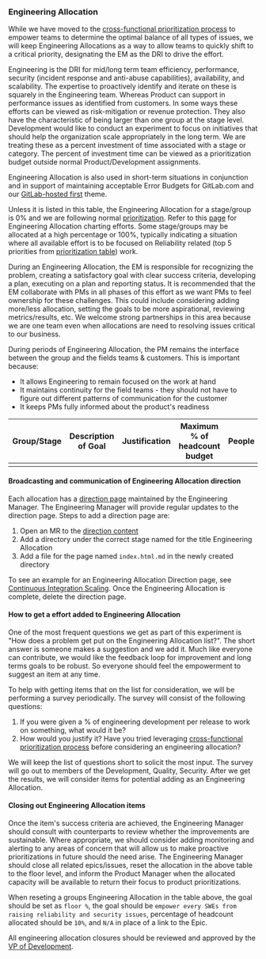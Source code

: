 ### Engineering Allocation

While we have moved to the [cross-functional prioritization process](/handbook/product/product-processes/cross-functional-prioritization/) to empower teams to determine the optimal balance of all types of issues, we will keep Engineering Allocations as a way to allow teams to quickly shift to a critical priority, designating the EM as the DRI to drive the effort.

Engineering is the DRI for mid/long term team efficiency, performance, security (incident response and anti-abuse capabilities), availability, and scalability. The expertise to proactively identify and iterate on these is squarely in the Engineering team. Whereas Product can support in performance issues as identified from customers. In some ways these efforts can be viewed as risk-mitigation or revenue protection. They also have the characteristic of being larger than one group at the stage level. Development would like to conduct an experiment to focus on initiatives that should help the organization scale appropriately in the long term.  We are treating these as a percent investment of time associated with a stage or category. The percent of investment time can be viewed as a prioritization budget outside normal Product/Development assignments.

Engineering Allocation is also used in short-term situations in conjunction and in support of maintaining acceptable Error Budgets for GitLab.com and our [GitLab-hosted first](/direction/#gitlab-hosted-first) theme.

Unless it is listed in this table, the Engineering Allocation for a stage/group is 0% and we are following normal [prioritization](/handbook/product/product-processes/#prioritization). Refer to this [page](/handbook/engineering/engineering-allocation/) for Engineering Allocation charting efforts. Some stage/groups may be allocated at a high percentage or 100%, typically indicating a situation where all available effort is to be focused on Reliability related (top 5 priorities from [prioritization table](/handbook/product/product-processes/#prioritization)) work.

During an Engineering Allocation, the EM is responsible for recognizing the problem, creating a satisfactory goal with clear success criteria, developing a plan, executing on a plan and reporting status.  It is recommended that the EM collaborate with PMs in all phases of this effort as we want PMs to feel ownership for these challenges.  This could include considering adding more/less allocation, setting the goals to be more aspirational, reviewing metrics/results, etc.   We welcome strong partnerships in this area because we are one team even when allocations are need to resolving issues critical to our business.

During periods of Engineering Allocation, the PM remains the interface between the group and the fields teams & customers. This is important because:

- It allows Engineering to remain focused on the work at hand
- It maintains continuity for the field teams - they should not have to figure out different patterns of communication for the customer
- It keeps PMs fully informed about the product's readiness

| Group/Stage | Description of Goal | Justification | Maximum % of headcount budget | People | Supporting information | EMs / DRI | PMs |
|-------------|---------------------|---------------|-------------------------------|--------|------------------------|-----------|-----|
|             |                     |               |                               |        |                        |           |     |

#### Broadcasting and communication of Engineering Allocation direction

Each allocation has a [direction page](/handbook/product/product-processes/#managing-your-product-direction) maintained by the Engineering Manager. The Engineering Manager will provide regular updates to the direction page. Steps to add a direction page are:

1. Open an MR to the [direction content](https://gitlab.com/gitlab-com/www-gitlab-com/blob/master/source/direction/)
1. Add a directory under the correct stage named for the title Engineering Allocation
1. Add a file for the page named `index.html.md` in the newly created directory

To see an example for an Engineering Allocation Direction page, see [Continuous Integration Scaling](https://gitlab.com/gitlab-com/www-gitlab-com/-/blob/master/source/direction/verify/continuous_integration_scaling/index.html.md). Once the Engineering Allocation is complete, delete the direction page.

#### How to get a effort added to Engineering Allocation

One of the most frequent questions we get as part of this experiment is "How does a problem get put on the Engineering Allocation list?".  The short answer is someone makes a suggestion and we add it.  Much like everyone can contribute, we would like the feedback loop for improvement and long terms goals to be robust.  So everyone should feel the empowerment to suggest an item at any time.

To help with getting items that on the list for consideration, we will be performing a survey periodically.  The survey will consist of the following questions:

1. If you were given a % of engineering development per release to work on something, what would it be?
1. How would you justify it?  Have you tried leveraging [cross-functional prioritization process](/handbook/product/product-processes/cross-functional-prioritization/) before considering an engineering allocation?

We will keep the list of questions short to solicit the most input.  The survey will go out to members of the Development, Quality, Security.  After we get the results, we will consider items for potential adding as an Engineering Allocation.

#### Closing out Engineering Allocation items

Once the item's success criteria are achieved, the Engineering Manager should consult with counterparts to review whether the improvements are sustainable. Where appropriate, we should consider adding monitoring and alerting to any areas of concern that will allow us to make proactive prioritizations in future should the need arise. The Engineering Manager should close all related epics/issues, reset the allocation in the above table to the floor level, and inform the Product Manager when the allocated capacity will be available to return their focus to product prioritizations.

When reseting a groups Engineering Allocation in the table above, the goal should be set as `floor %`, the goal should be `empower every SWEs from raising reliability and security issues`, percentage of headcount allocated should be `10%`, and `N/A` in place of a link to the Epic.

All engineering allocation closures should be reviewed and approved by the [VP of Development](/handbook/engineering/development/#team-members).
